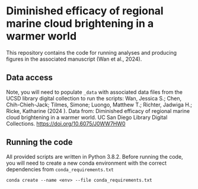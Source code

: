 # Diminished efficacy of regional marine cloud brightening in a warmer world
This repository contains the code for running analyses and producing figures in the associated manuscript (Wan et al., 2024). 

## Data access
Note, you will need to populate `_data` with associated data files from the UCSD library digital collection to run the scripts:
Wan, Jessica S.; Chen, Chih-Chieh-Jack; Tilmes, Simone; Luongo, Matthew T.; Richter, Jadwiga H.; Ricke, Katharine  (2024 ).  Data from: Diminished efficacy of regional marine cloud brightening in a warmer world.  UC San Diego Library Digital Collections.   https://doi.org/10.6075/J0WW7HW0

## Running the code
All provided scripts are written in Python 3.8.2. Before running the code, you will need to create a new conda environment with the correct dependencies from `conda_requirements.txt`
```
conda create --name <env> --file conda_requirements.txt
```


